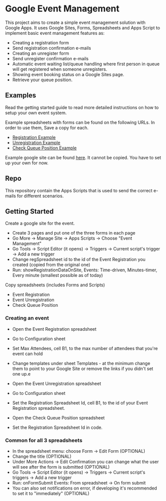 # Google Event Management

This project aims to create a simple event management solution with Google Apps. It uses Google Sites, Forms, Spreadsheets and Apps Script to implement basic event management features as:

- Creating a registration form
- Send registration confirmation e-mails
- Creating an unregister form
- Send unregister confirmation e-mails
- Automatic event waiting list/queue handling where first person in queue will get registered when someone unregisters.
- Showing event booking status on a Google Sites page.
- Retrieve your queue position.

## Examples

Read the getting started guide to read more detailed instructions on how to setup your own event system.

Example spreadsheets with forms can be found on the following URLs. In order to use them, Save a copy for each.

- [Registration Example](https://docs.google.com/spreadsheet/ccc?key=0ArnGaROyFoZMdERYRWRKQTVpS1pndkJzc041NVhNVXc)
- [Unregistration Example](https://docs.google.com/spreadsheet/ccc?key=0ArnGaROyFoZMdHREcVFYN3BLREdzNVJHbmdUMTBZZ0E)
- [Check Queue Position Example](https://docs.google.com/spreadsheet/ccc?key=0ArnGaROyFoZMdHdVM21OUE9PdVVPRW55d0Z2b213S0E)

Example google site can be found [here](https://sites.google.com/site/eventreg2012/). It cannot be copied. You have to set up your own for now.

## Repo

This repository contain the Apps Scripts that is used to send the correct e-mails for different scenarios.

## Getting Started

Create a google site for the event.

- Create 3 pages and put one of the three forms in each page
- Go More -> Manage Site -> Apps Scripts -> Choose "Event Management"
- Go Tools -> Script Editor (it opens) -> Triggers -> Current script's trigger -> Add a new trigger
- Change regSpreadsheet id to the id of the Event Registration you created (copied from the original one)
- Run: showRegistrationDataOnSite, Events: Time-driven, Minutes-timer, Every minute (smallest possible as of today)

Copy spreadsheets (includes Forms and Scripts)
- Event Registration
- Event Unregistration
- Check Queue Position

### Creating an event

- Open the Event Registration spreadsheet
- Go to Configuration sheet
- Set Max Attendees, cell B1, to the max number of attendees that you're event can hold
- Change templates under sheet Templates - at the minimum change them to point to your Google Site
or remove the links if you didn't set one up.e

- Open the Event Unregistration spreadsheet
- Go to Configuration sheet
- Set the Registration Spreadsheet Id, cell B1, to the id of your Event Registration spreadsheet.

- Open the Check Queue Position spreadsheet
- Set the Registration Spreadsheet Id in code.

### Common for all 3 spreadsheets
- In the spreadsheet menu: choose Form -> Edit Form (OPTIONAL)
- Change the title (OPTIONAL)
- Under More Actions -> Edit Confirmation you can change what the user will see after the form is submitted (OPTIONAL)
- Go Tools -> Script Editor (it opens) -> Triggers -> Current script's triggers -> Add a new trigger
- Run: onFormSubmit Events: From spreadsheet -> On form submit
- You can also set notifications on error, if developing it's recommended to set it to "immediately" (OPTIONAL)
